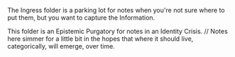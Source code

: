 The Ingress folder is a parking lot for notes when you're not sure where to put them, but you want to capture the Information.

This folder is an Epistemic Purgatory for notes in an Identity Crisis.
	// Notes here simmer for a little bit in the hopes that where it should live, categorically, will emerge, over time.